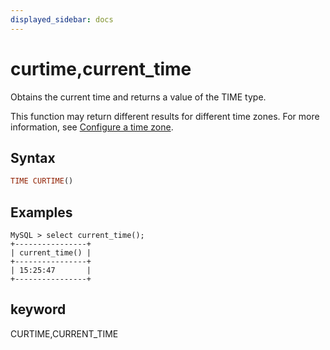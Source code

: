 ```yaml
---
displayed_sidebar: docs
---
```


# curtime,current_time



Obtains the current time and returns a value of the TIME type.

This function may return different results for different time zones. For more information, see [Configure a time zone](../../../administration/management/timezone.md).

## Syntax

```Haskell
TIME CURTIME()
```

## Examples

```Plain Text
MySQL > select current_time();
+----------------+
| current_time() |
+----------------+
| 15:25:47       |
+----------------+
```

## keyword

CURTIME,CURRENT_TIME